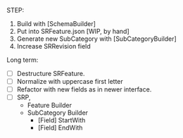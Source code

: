 ﻿

STEP:
1. Build with [SchemaBuilder]
2. Put into SRFeature.json [WIP, by hand]
3. Generate new SubCategory with [SubCategoryBuilder]
4. Increase SRRevision field

Long term:
- [ ] Destructure SRFeature.
- [ ] Normalize with uppercase first letter
- [ ] Refactor with new fields as in newer interface.
- [ ] SRP,
  - Feature Builder
  - SubCategory Builder
    - [Field] StartWith
    - [Field] EndWith
